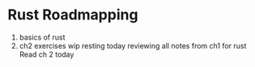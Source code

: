 # Rust Roadmapping
1. basics of rust
2. ch2 exercises wip
resting today
reviewing all notes from ch1 for rust
Read ch 2 today
